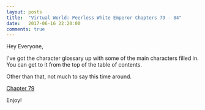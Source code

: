 ```yaml
---
layout: posts
title:  "Virtual World: Peerless White Emperor Chapters 79 - 84"
date:   2017-06-16 22:20:00
comments: true
---
```


Hey Everyone,

I've got the character glossary up with some of the main characters filled in. You can get to it from the top of the table of contents.

Other than that, not much to say this time around.

[Chapter 79][vwpwe0079]

Enjoy!

[vwpwe0079]: {{site.url}}/translations/vwpwe/0079
